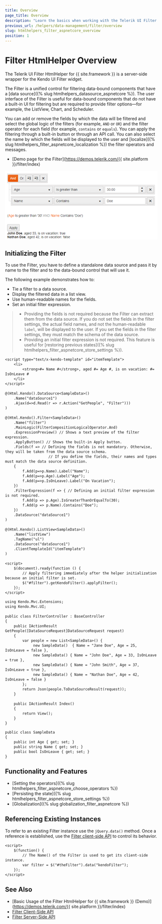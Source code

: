 ```yaml
---
title: Overview
page_title: Overview
description: "Learn the basics when working with the Telerik UI Filter HtmlHelper for {{ site.framework }}."
previous_url: /helpers/data-management/filter/overview
slug: htmlhelpers_filter_aspnetcore_overview
position: 1
---
```


# Filter HtmlHelper Overview

The Telerik UI Filter HtmlHelper for {{ site.framework }} is a server-side wrapper for the Kendo UI Filter widget.

The Filter is a unified control for filtering data-bound components that have a [data source]({% slug htmlhelpers_datasource_aspnetcore %}). The user interface of the Filter is useful for data-bound components that do not have a built-in UI for filtering but are required to provide filter options&mdash;for example, the ListView, Chart, and Scheduler.

You can add or remove the fields by which the data will be filtered and select the global logic of the filters (for example, `AND` or `OR`) and the filter operator for each field (for example, `contains` or `equals`). You can apply the filtering through a built-in button or through an API call. You can also select the name by which the fields will be displayed to the user and [localize]({% slug htmlhelpers_filter_aspnetcore_localization %}) the filter operators and messages.

* [Demo page for the Filter](https://demos.telerik.com/{{ site.platform }}/filter/index)

![](images/filter-overview.png)

## Initializing the Filter

To use the Filter, you have to define a standalone data source and pass it by name to the filter and to the data-bound control that will use it.

The following example demonstrates how to:
* Tie a filter to a data source.
* Display the filtered data in a list view.
* Use human-readable names for the fields.
* Set an initial filter expression.

> * Providing the fields is not required because the Filter can extract them from the data source. If you do not set the fields in the filter settings, the actual field names, and not the human-readable `label`, will be displayed to the user. If you set the fields in the filter settings, they must match the schema of the data source.
> * Providing an initial filter expression is not required. This feature is useful for [restoring previous states]({% slug htmlhelpers_filter_aspnetcore_store_settings %}).

```View
<script type="text/x-kendo-template" id="itemTemplate">
    <li>
        <strong>#= Name #</strong>, aged #= Age #, is on vacation: #= IsOnLeave #
    </li>
</script>

@(Html.Kendo().DataSource<SampleData>()
    .Name("dataSource1")
    .Ajax(d=>d.Read(r => r.Action("GetPeople", "Filter")))
)

@(Html.Kendo().Filter<SampleData>()
    .Name("filter")
    .MainLogic(FilterCompositionLogicalOperator.And)
    .ExpressionPreview() // Shows a text preview of the filter expression.
    .ApplyButton() // Shows the built-in Apply button.
    .Fields(f => // Defining the fields is not mandatory. Otherwise, they will be taken from the data source schema.
                    // If you define the fields, their names and types must match the data source definition.
    {
        f.Add(p=>p.Name).Label("Name");
        f.Add(p=>p.Age).Label("Age");
        f.Add(p=>p.IsOnLeave).Label("On Vacation");
    })
    .FilterExpression(f => { // Defining an initial filter expression is not required.
        f.Add(p => p.Age).IsGreaterThanOrEqualTo(30);
        f.Add(p => p.Name).Contains("Doe");
    })
    .DataSource("dataSource1")
)

@(Html.Kendo().ListView<SampleData>()
    .Name("listView")
    .TagName("ul")
    .DataSource("dataSource1")
    .ClientTemplateId("itemTemplate")
)

<script>
    $(document).ready(function () {
        // Apply filtering immediately after the helper initialization because an initial filter is set.
        $("#filter").getKendoFilter().applyFilter();
    });
</script>
```
```Controller
using Kendo.Mvc.Extensions;
using Kendo.Mvc.UI;

public class FilterController : BaseController
{
    public IActionResult GetPeople([DataSourceRequest]DataSourceRequest request)
    {
        var people = new List<SampleData>() {
             new SampleData()  { Name = "Jane Doe", Age = 25, IsOnLeave = false },
             new SampleData() { Name = "John Doe", Age = 33, IsOnLeave = true },
             new SampleData() { Name = "John Smith", Age = 37, IsOnLeave = true },
             new SampleData() { Name = "Nathan Doe", Age = 42, IsOnLeave = false }
        };
        return Json(people.ToDataSourceResult(request));
    }

    public IActionResult Index()
    {
        return View();
    }
}
```
```Model
public class SampleData
{
    public int Age { get; set; }
    public string Name { get; set; }
    public bool IsOnLeave { get; set; }
}
```

## Functionality and Features

* [Setting the operators]({% slug htmlhelpers_filter_aspnetcore_choose_operators %})
* [Persisting the state]({% slug htmlhelpers_filter_aspnetcore_store_settings %})
* [Globalization]({% slug globalization_filter_aspnetcore %})

## Referencing Existing Instances

To refer to an existing Filter instance use the `jQuery.data()` method. Once a reference is established, use the [Filter client-side API](https://docs.telerik.com/kendo-ui/api/javascript/ui/filter#methods) to control its behavior.

```
<script>
    $(function() {
        // The Name() of the Filter is used to get its client-side instance.
        var filter = $("#theFilter").data("kendoFilter");
    });
</script>
```

## See Also

* [Basic Usage of the Filter HtmlHelper for {{ site.framework }} (Demo)](https://demos.telerik.com/{{ site.platform }}/filter/index)
* [Filter Client-Side API](https://docs.telerik.com/kendo-ui/api/javascript/ui/filter)
* [Filter Server-Side API](/api/filter)
